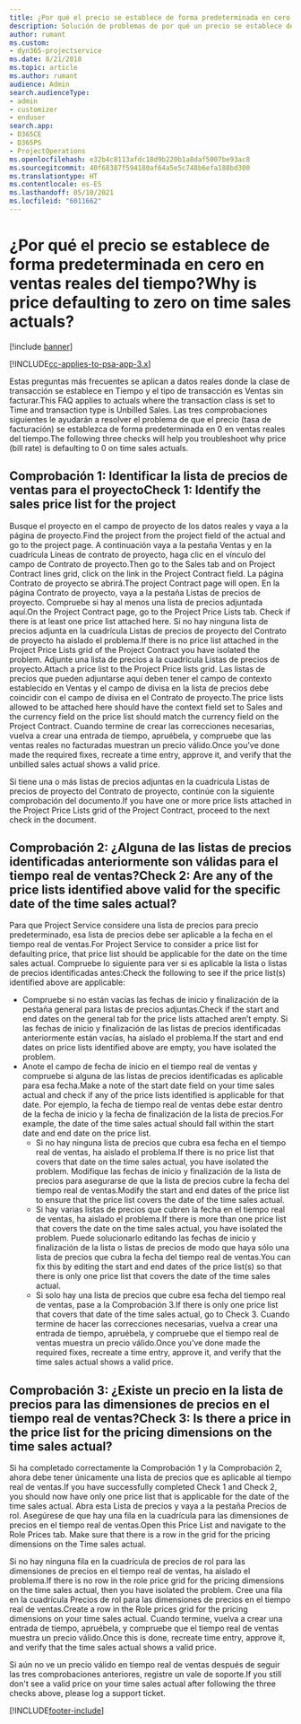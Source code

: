 ```yaml
---
title: ¿Por qué el precio se establece de forma predeterminada en cero en ventas reales del tiempo?
description: Solución de problemas de por qué un precio se establece de forma predeterminada en cero en ventas reales del tiempo.
author: rumant
ms.custom:
- dyn365-projectservice
ms.date: 8/21/2018
ms.topic: article
ms.author: rumant
audience: Admin
search.audienceType:
- admin
- customizer
- enduser
search.app:
- D365CE
- D365PS
- ProjectOperations
ms.openlocfilehash: e32b4c8113afdc18d9b220b1a8daf5007be93ac8
ms.sourcegitcommit: 40f68387f594180af64a5e5c748b6efa188bd300
ms.translationtype: HT
ms.contentlocale: es-ES
ms.lasthandoff: 05/10/2021
ms.locfileid: "6011662"
---
```

# <a name="why-is-price-defaulting-to-zero-on-time-sales-actuals"></a><span data-ttu-id="d545d-103">¿Por qué el precio se establece de forma predeterminada en cero en ventas reales del tiempo?</span><span class="sxs-lookup"><span data-stu-id="d545d-103">Why is price defaulting to zero on time sales actuals?</span></span>

[!include [banner](../includes/psa-now-project-operations.md)]

[!INCLUDE[cc-applies-to-psa-app-3.x](../includes/cc-applies-to-psa-app-3x.md)]

<span data-ttu-id="d545d-104">Estas preguntas más frecuentes se aplican a datos reales donde la clase de transacción se establece en Tiempo y el tipo de transacción es Ventas sin facturar.</span><span class="sxs-lookup"><span data-stu-id="d545d-104">This FAQ applies to actuals where the transaction class is set to Time and transaction type is Unbilled Sales.</span></span> <span data-ttu-id="d545d-105">Las tres comprobaciones siguientes le ayudarán a resolver el problema de que el precio (tasa de facturación) se establezca de forma predeterminada en 0 en ventas reales del tiempo.</span><span class="sxs-lookup"><span data-stu-id="d545d-105">The following three checks will help you troubleshoot why price (bill rate) is defaulting to 0 on time sales actuals.</span></span>

## <a name="check-1-identify-the-sales-price-list-for-the-project"></a><span data-ttu-id="d545d-106">Comprobación 1: Identificar la lista de precios de ventas para el proyecto</span><span class="sxs-lookup"><span data-stu-id="d545d-106">Check 1: Identify the sales price list for the project</span></span>

<span data-ttu-id="d545d-107">Busque el proyecto en el campo de proyecto de los datos reales y vaya a la página de proyecto.</span><span class="sxs-lookup"><span data-stu-id="d545d-107">Find the project from the project field of the actual and go to the project page.</span></span> <span data-ttu-id="d545d-108">A continuación vaya a la pestaña Ventas y en la cuadrícula Líneas de contrato de proyecto, haga clic en el vínculo del campo de Contrato de proyecto.</span><span class="sxs-lookup"><span data-stu-id="d545d-108">Then go to the Sales tab and on Project Contract lines grid, click on the link in the Project Contract field.</span></span> <span data-ttu-id="d545d-109">La página Contrato de proyecto se abrirá.</span><span class="sxs-lookup"><span data-stu-id="d545d-109">The project Contract page will open.</span></span> <span data-ttu-id="d545d-110">En la página Contrato de proyecto, vaya a la pestaña Listas de precios de proyecto. Compruebe si hay al menos una lista de precios adjuntada aquí.</span><span class="sxs-lookup"><span data-stu-id="d545d-110">On the Project Contract page, go to the Project Price Lists tab. Check if there is at least one price list attached here.</span></span> <span data-ttu-id="d545d-111">Si no hay ninguna lista de precios adjunta en la cuadrícula Listas de precios de proyecto del Contrato de proyecto ha aislado el problema.</span><span class="sxs-lookup"><span data-stu-id="d545d-111">If there is no price list attached in the Project Price Lists grid of the Project Contract you have isolated the problem.</span></span> <span data-ttu-id="d545d-112">Adjunte una lista de precios a la cuadrícula Listas de precios de proyecto.</span><span class="sxs-lookup"><span data-stu-id="d545d-112">Attach a price list to the Project Price lists grid.</span></span> <span data-ttu-id="d545d-113">Las listas de precios que pueden adjuntarse aquí deben tener el campo de contexto establecido en Ventas y el campo de divisa en la lista de precios debe coincidir con el campo de divisa en el Contrato de proyecto.</span><span class="sxs-lookup"><span data-stu-id="d545d-113">The price lists allowed to be attached here should have the context field set to Sales and the currency field on the price list should match the currency field on the Project Contract.</span></span> <span data-ttu-id="d545d-114">Cuando termine de crear las correcciones necesarias, vuelva a crear una entrada de tiempo, apruébela, y compruebe que las ventas reales no facturadas muestran un precio válido.</span><span class="sxs-lookup"><span data-stu-id="d545d-114">Once you’ve done made the required fixes, recreate a time entry, approve it, and verify that the unbilled sales actual shows a valid price.</span></span> 

<span data-ttu-id="d545d-115">Si tiene una o más listas de precios adjuntas en la cuadrícula Listas de precios de proyecto del Contrato de proyecto, continúe con la siguiente comprobación del documento.</span><span class="sxs-lookup"><span data-stu-id="d545d-115">If you have one or more price lists attached in the Project Price Lists grid of the Project Contract, proceed to the next check in the document.</span></span>

## <a name="check-2-are-any-of-the-price-lists-identified-above-valid-for-the-specific-date-of-the-time-sales-actual"></a><span data-ttu-id="d545d-116">Comprobación 2: ¿Alguna de las listas de precios identificadas anteriormente son válidas para el tiempo real de ventas?</span><span class="sxs-lookup"><span data-stu-id="d545d-116">Check 2: Are any of the price lists identified above valid for the specific date of the time sales actual?</span></span>

<span data-ttu-id="d545d-117">Para que Project Service considere una lista de precios para precio predeterminado, esa lista de precios debe ser aplicable a la fecha en el tiempo real de ventas.</span><span class="sxs-lookup"><span data-stu-id="d545d-117">For Project Service to consider a price list for defaulting price, that price list should be applicable for the date on the time sales actual.</span></span> <span data-ttu-id="d545d-118">Compruebe lo siguiente para ver si es aplicable la lista o listas de precios identificadas antes:</span><span class="sxs-lookup"><span data-stu-id="d545d-118">Check the following to see if the price list(s) identified above are applicable:</span></span>
- <span data-ttu-id="d545d-119">Compruebe si no están vacías las fechas de inicio y finalización de la pestaña general para listas de precios adjuntas.</span><span class="sxs-lookup"><span data-stu-id="d545d-119">Check if the start and end dates on the general tab for the price lists attached aren’t empty.</span></span> <span data-ttu-id="d545d-120">Si las fechas de inicio y finalización de las listas de precios identificadas anteriormente están vacías, ha aislado el problema.</span><span class="sxs-lookup"><span data-stu-id="d545d-120">If the start and end dates on price lists identified above are empty, you have isolated the problem.</span></span> 
- <span data-ttu-id="d545d-121">Anote el campo de fecha de inicio en el tiempo real de ventas y compruebe si alguna de las listas de precios identificadas es aplicable para esa fecha.</span><span class="sxs-lookup"><span data-stu-id="d545d-121">Make a note of the start date field on your time sales actual and check if any of the price lists identified is applicable for that date.</span></span> <span data-ttu-id="d545d-122">Por ejemplo, la fecha de tiempo real de ventas debe estar dentro de la fecha de inicio y la fecha de finalización de la lista de precios.</span><span class="sxs-lookup"><span data-stu-id="d545d-122">For example, the date of the time sales actual should fall within the start date and end date on the price list.</span></span> 
    - <span data-ttu-id="d545d-123">Si no hay ninguna lista de precios que cubra esa fecha en el tiempo real de ventas, ha aislado el problema.</span><span class="sxs-lookup"><span data-stu-id="d545d-123">If there is no price list that covers that date on the time sales actual, you have isolated the problem.</span></span> <span data-ttu-id="d545d-124">Modifique las fechas de inicio y finalización de la lista de precios para asegurarse de que la lista de precios cubre la fecha del tiempo real de ventas.</span><span class="sxs-lookup"><span data-stu-id="d545d-124">Modify the start and end dates of the price list to ensure that the price list covers the date of the time sales actual.</span></span> 
    - <span data-ttu-id="d545d-125">Si hay varias listas de precios que cubren la fecha en el tiempo real de ventas, ha aislado el problema.</span><span class="sxs-lookup"><span data-stu-id="d545d-125">If there is more than one price list that covers the date on the time sales actual, you have isolated the problem.</span></span> <span data-ttu-id="d545d-126">Puede solucionarlo editando las fechas de inicio y finalización de la lista o listas de precios de modo que haya sólo una lista de precios que cubra la fecha del tiempo real de ventas.</span><span class="sxs-lookup"><span data-stu-id="d545d-126">You can fix this by editing the start and end dates of the price list(s) so that there is only one price list that covers the date of the time sales actual.</span></span> 
    - <span data-ttu-id="d545d-127">Si solo hay una lista de precios que cubre esa fecha del tiempo real de ventas, pase a la Comprobación 3.</span><span class="sxs-lookup"><span data-stu-id="d545d-127">If there is only one price list that covers that date of the time sales actual, go to Check 3.</span></span>
<span data-ttu-id="d545d-128">Cuando termine de hacer las correcciones necesarias, vuelva a crear una entrada de tiempo, apruébela, y compruebe que el tiempo real de ventas muestra un precio válido.</span><span class="sxs-lookup"><span data-stu-id="d545d-128">Once you’ve done made the required fixes, recreate a time entry, approve it, and verify that the time sales actual shows a valid price.</span></span>

## <a name="check-3-is-there-a-price-in-the-price-list-for-the-pricing-dimensions-on-the-time-sales-actual"></a><span data-ttu-id="d545d-129">Comprobación 3: ¿Existe un precio en la lista de precios para las dimensiones de precios en el tiempo real de ventas?</span><span class="sxs-lookup"><span data-stu-id="d545d-129">Check 3: Is there a price in the price list for the pricing dimensions on the time sales actual?</span></span>

<span data-ttu-id="d545d-130">Si ha completado correctamente la Comprobación 1 y la Comprobación 2, ahora debe tener únicamente una lista de precios que es aplicable al tiempo real de ventas.</span><span class="sxs-lookup"><span data-stu-id="d545d-130">If you have successfully completed Check 1 and Check 2, you should now have only one price list that is applicable for the date of the time sales actual.</span></span> <span data-ttu-id="d545d-131">Abra esta Lista de precios y vaya a la pestaña Precios de rol. Asegúrese de que hay una fila en la cuadrícula para las dimensiones de precios en el tiempo real de ventas.</span><span class="sxs-lookup"><span data-stu-id="d545d-131">Open this Price List and navigate to the Role Prices tab. Make sure that there is a row in the grid for the pricing dimensions on the Time sales actual.</span></span>

<span data-ttu-id="d545d-132">Si no hay ninguna fila en la cuadrícula de precios de rol para las dimensiones de precios en el tiempo real de ventas, ha aislado el problema.</span><span class="sxs-lookup"><span data-stu-id="d545d-132">If there is no row in the role price grid for the pricing dimensions on the time sales actual, then you have isolated the problem.</span></span> <span data-ttu-id="d545d-133">Cree una fila en la cuadrícula Precios de rol para las dimensiones de precios en el tiempo real de ventas.</span><span class="sxs-lookup"><span data-stu-id="d545d-133">Create a row in the Role prices grid for the pricing dimensions on your time sales actual.</span></span> <span data-ttu-id="d545d-134">Cuando termine, vuelva a crear una entrada de tiempo, apruébela, y compruebe que el tiempo real de ventas muestra un precio válido.</span><span class="sxs-lookup"><span data-stu-id="d545d-134">Once this is done, recreate time entry, approve it, and verify that the time sales actual shows a valid price.</span></span>

<span data-ttu-id="d545d-135">Si aún no ve un precio válido en tiempo real de ventas después de seguir las tres comprobaciones anteriores, registre un vale de soporte.</span><span class="sxs-lookup"><span data-stu-id="d545d-135">If you still don't see a valid price on your time sales actual after following the three checks above, please log a support ticket.</span></span> 



[!INCLUDE[footer-include](../includes/footer-banner.md)]